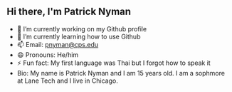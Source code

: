 ## Hi there, I'm Patrick Nyman

<!--
**patrickn3419/patrickn3419** is a ✨ _special_ ✨ repository because its `README.md` (this file) appears on your GitHub profile.

Here are some ideas to get you started:
-->

- 🔭 I’m currently working on my Github profile
- 🌱 I’m currently learning how to use Github
- 📫 Email: pnyman@cps.edu
- 😄 Pronouns: He/him
- ⚡ Fun fact: My first language was Thai but I forgot how to speak it
- Bio: My name is Patrick Nyman and I am 15 years old. I am a sophmore at Lane Tech and I live in Chicago. 

